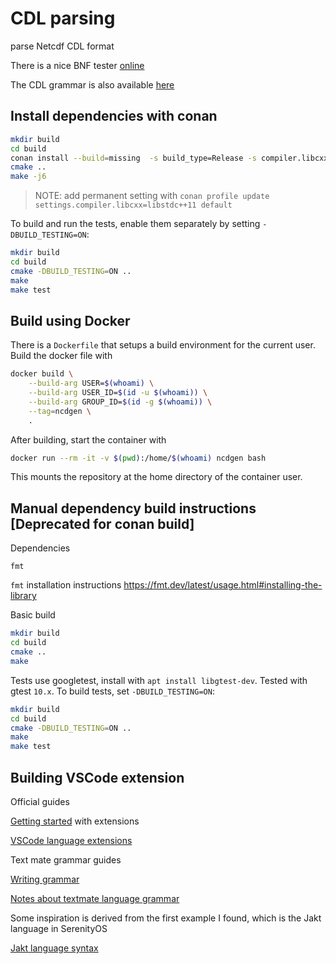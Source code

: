 # CDL parsing

parse Netcdf CDL format

There is a nice BNF tester [online](https://bnfplayground.pauliankline.com)

The CDL grammar is also available [here](https://manpages.ubuntu.com/manpages/focal/man1/ncgen.1.html)

## Install dependencies with conan

```sh
mkdir build
cd build
conan install --build=missing  -s build_type=Release -s compiler.libcxx=libstdc++11 ..
cmake ..
make -j6
```

> NOTE: add permanent setting with `conan profile update settings.compiler.libcxx=libstdc++11 default`

To build and run the tests, enable them separately by setting `-DBUILD_TESTING=ON`:

```sh
mkdir build
cd build
cmake -DBUILD_TESTING=ON ..
make
make test
```

## Build using Docker

There is a `Dockerfile` that setups a build environment for the current user. Build the docker file with

```sh
docker build \
    --build-arg USER=$(whoami) \
    --build-arg USER_ID=$(id -u $(whoami)) \
    --build-arg GROUP_ID=$(id -g $(whoami)) \
    --tag=ncdgen \
    .
```

After building, start the container with

```sh
docker run --rm -it -v $(pwd):/home/$(whoami) ncdgen bash
```

This mounts the repository at the home directory of the container user.

## Manual dependency build instructions [Deprecated for conan build]

Dependencies

```
fmt
```

`fmt` installation instructions <https://fmt.dev/latest/usage.html#installing-the-library>

Basic build

```sh
mkdir build
cd build
cmake ..
make
```

Tests use googletest, install with `apt install libgtest-dev`. Tested with gtest `10.x`. To build tests, set `-DBUILD_TESTING=ON`:

```sh
mkdir build
cd build
cmake -DBUILD_TESTING=ON ..
make
make test
```

## Building VSCode extension

Official guides

[Getting started](https://code.visualstudio.com/api/get-started/your-first-extension) with extensions

[VSCode language extensions](https://code.visualstudio.com/api/language-extensions/syntax-highlight-guide)

Text mate grammar guides

[Writing grammar](https://macromates.com/manual/en/language_grammars)

[Notes about textmate language grammar](https://www.apeth.com/nonblog/stories/textmatebundle.html)


Some inspiration is derived from the first example I found, which is the Jakt language in SerenityOS

[Jakt language syntax](https://github.com/SerenityOS/jakt/blob/main/editors/vscode/syntaxes/jakt.tmLanguage.json)
